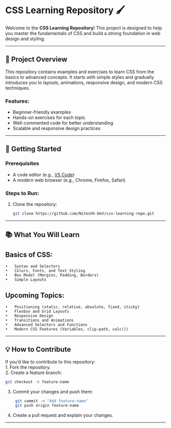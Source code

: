 # CSS Learning Repository 🖌️

Welcome to the **CSS Learning Repository**! This project is designed to help you master the fundamentals of CSS and build a strong foundation in web design and styling.

---

## 🌟 Project Overview

This repository contains examples and exercises to learn CSS from the basics to advanced concepts. It starts with simple styles and gradually introduces you to layouts, animations, responsive design, and modern CSS techniques.

### Features:
- Beginner-friendly examples
- Hands-on exercises for each topic
- Well-commented code for better understanding
- Scalable and responsive design practices

---

## 🚀 Getting Started

### Prerequisites
- A code editor (e.g., [VS Code](https://code.visualstudio.com/))
- A modern web browser (e.g., Chrome, Firefox, Safari)

### Steps to Run:
1. Clone the repository:
   ```bash
   git clone https://github.com/Niteshh-DeV/css-learning-repo.git

---

## 📚 What You Will Learn

## Basics of CSS:
	•	Syntax and Selectors
	•	Colors, Fonts, and Text Styling
	•	Box Model (Margins, Padding, Borders)
	•	Simple Layouts

## Upcoming Topics:
	•	Positioning (static, relative, absolute, fixed, sticky)
	•	Flexbox and Grid Layouts
	•	Responsive Design
	•	Transitions and Animations
	•	Advanced Selectors and Functions
	•	Modern CSS Features (Variables, clip-path, calc())

---

## 💡 How to Contribute

If you’d like to contribute to this repository:<br>
	1. Fork the repository.<br>
	2. Create a feature branch:
   ```bash
  git checkout -b feature-name
```
3. Commit your changes and push them:
    ```bash
     git commit -m "Add feature-name"
     git push origin feature-name
    ```
4. Create a pull request and explain your changes.
---
